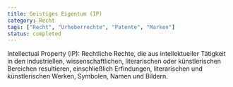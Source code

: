 ```yaml
---
title: Geistiges Eigentum (IP)
category: Recht
tags: ["Recht", "Urheberrechte", "Patente", "Marken"]
status: completed
---
```

Intellectual Property (IP): Rechtliche Rechte, die aus intellektueller Tätigkeit in den industriellen, wissenschaftlichen, literarischen oder künstlerischen Bereichen resultieren, einschließlich Erfindungen, literarischen und künstlerischen Werken, Symbolen, Namen und Bildern.